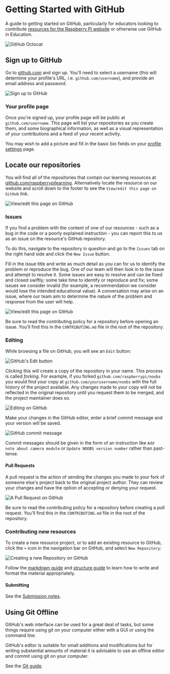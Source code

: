 # Getting Started with GitHub

A guide to getting started on GitHub, particularly for educators looking to contribute [resources for the Raspberry Pi website](http://www.raspberrypi.org/resources/) or otherwise use GitHub in Education.

![GitHub Octocat](images/octocat.jpg)

## Sign up to GitHub

Go to [github.com](https://github.com/) and sign up. You'll need to select a username (this will determine your profile's URL, i.e. `github.com/username`), and provide an email address and password.

![Sign up to GitHub](images/github-signup.png)

### Your profile page

Once you're signed up, your profile page will be public at `github.com/username`. This page will list your repositories as you create them, and some biographical information, as well as a visual representation of your contributions and a feed of your recent activity.

You may wish to add a picture and fill in the basic bio fields on your [profile settings](https://github.com/settings/profile) page.

## Locate our repositories

You will find all of the repositories that contain our learning resources at [github.com/raspberrypilearning](https://github.com/raspberrypilearning). Alternatively locate the resource on our website and scroll down to the footer to see the `View/edit this page on GitHub` link.

![View/edit this page on GitHub](images/view-edit-on-github.png)

### Issues

If you find a problem with the content of one of our resources - such as a bug in the code or a poorly explained instruction - you can report this to us as an issue on the resource's GitHub repository.

To do this, navigate to the repository in question and go to the `Issues` tab on the right hand side and click the `New Issue` button.

Fill in the issue title and write as much detail as you can for us to identify the problem or reproduce the bug. One of our team will then look in to the issue and attempt to resolve it. Some issues are easy to resolve and can be fixed and closed swiftly; some take time to identify or reproduce and fix; some issues we consider invalid (for example, a recommendation we consider would lose the intended educational value). A conversation may arise on an issue, where our team aim to determine the nature of the problem and response from the user will help.

![View/edit this page on GitHub](images/github-issue.png)

Be sure to read the contributing policy for a repository before opening an issue. You'll find this in the `CONTRIBUTING.md` file in the root of the repository.

### Editing

While browsing a file on GitHub, you will see an `Edit` button:

![GitHub's Edit button](images/github-edit.png)

Clicking this will create a copy of the repository in your name. This process is called *forking*. For example, if you forked `github.com/raspberrypi/noobs` you would find your copy at `github.com/yourusername/noobs` with the full history of the project available. Any changes made to your copy will not be reflected in the original repository until you request them to be merged, and the project maintainer does so.

![Editing on GitHub](images/github-editing.png)

Make your changes in the GitHub editor, enter a brief commit message and your version will be saved.

![GitHub commit message](images/github-commit.png)

Commit messages should be given in the form of an instruction like `Add note about camera module` or `Update NOOBS version number` rather than past-tense.

#### Pull Requests

A pull request is the action of sending the changes you made to your fork of someone else's project back to the original project author. They can review your changes and have the option of accepting or denying your request.

![A Pull Request on GitHub](images/github-pull-request.png)

Be sure to read the contributing policy for a repository before creating a pull request. You'll find this in the `CONTRIBUTING.md` file in the root of the repository.

### Contributing new resources

To create a new resource project, or to add an existing resource to GitHub, click the `+` icon in the navigation bar on GitHub, and select `New Repository`:

![Creating a new Repository on GitHub](images/github-new-repo.png)

Follow the [markdown guide](markdown-guide.md) and [structure guide](structure-guide.md) to learn how to write and format the material appropriately.

#### Submitting

See the [Submission notes](README.md#submissions).

## Using Git Offline

GitHub's web interface can be used for a great deal of tasks, but some things require using git on your computer either with a GUI or using the command line.

GitHub's editor is suitable for small additions and modifications but for writing substantial amounts of material it is advisable to use an offline editor and commit using git on your computer.

See the [Git guide](git.md).
